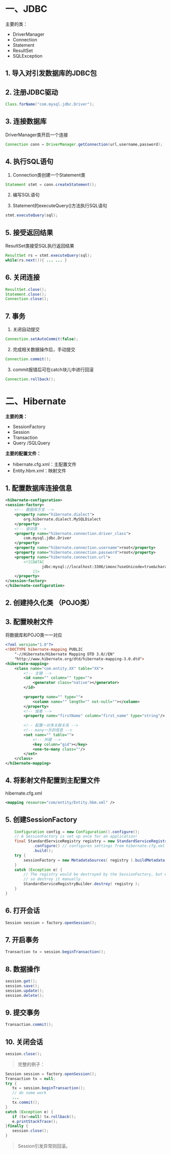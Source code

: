 # 一、JDBC
主要的类：
- DriverManager
- Connection 
- Statement 
- ResultSet 
- SQLException

## 1. 导入对引发数据库的JDBC包
## 2. 注册JDBC驱动
``` java
Class.forName("com.mysql.jdbc.Driver");
```
## 3. 连接数据库
DriverManager类开启一个连接
``` java
Connection conn = DriverManager.getConnection(url,username,password);
```
## 4. 执行SQL语句
1. Connection类创建一个Statement类
``` java
Statement stmt = conn.createStatement();
```

2. 编写SQL语句

3. Statement的executeQuery()方法执行SQL语句
``` java
stmt.executeQuery(sql);
```

## 5. 接受返回结果
ResultSet类接受SQL执行返回结果
``` java
ResultSet rs = stmt.executeQuery(sql);
while(rs.next()){ ... ... }
```

## 6. 关闭连接
``` java
ResultSet.close();
Statement.close();
Connection.close();
```

## 7. 事务
1. 关闭自动提交
``` java
Connection.setAutoCommit(false);
```
2. 完成相关数据操作后，手动提交
``` java
Connection.commit();
```
3. commit报错后可在catch块儿中进行回滚
``` java
Connection.rollback();
```

# 二、Hibernate
**主要的类：**
- SessionFactory 
- Session
- Transaction 
- Query /SQLQuery

**主要的配置文件：**
- hibernate.cfg.xml：主配置文件
- Entity.hbm.xml：映射文件

## 1. 配置数据库连接信息
``` xml
<hibernate-configuration>
<session-factory>
	<!-- 数据库方言 -->
	<property name="hibernate.dialect">
		org.hibernate.dialect.MySQLDialect
	</property>
	<!-- 驱动类 -->
	<property name="hibernate.connection.driver_class">
		com.mysql.jdbc.Driver
	</property>
	<property name="hibernate.connection.username">root</property>
	<property name="hibernate.connection.password">root</property>
	<property name="hibernate.connection.url">
		<![CDATA[
        		jdbc:mysql://localhost:3306/imooc?useUnicode=true&characterEncoding=utf8
        	]]>
	</property>
</session-factory>
</hibernate-configuration>
```

## 2. 创建持久化类 （POJO类）

## 3. 配置映射文件
将数据库和POJO类一一对应
``` xml
<?xml version="1.0"?>
<!DOCTYPE hibernate-mapping PUBLIC 
	"-//Hibernate/Hibernate Mapping DTD 3.0//EN"
	"http://www.hibernate.org/dtd/hibernate-mapping-3.0.dtd">
<hibernate-mapping>
	<class name="com.entity.XX" table="XX">
		<!-- 主键 -->
		<id name="" column="" type="">
			<generator class="native"></generator>
		</id>
		
		<property name="" type="">
			<column name="" length="" not-null=""></column>
		</property>
		<!-- 或者 -->
		<property name="firstName" column="first_name" type="string"/>
		
		<!-- 配置一对多关联关系 -->
		<!-- many一方的信息 -->
		<set name="" table="">
			<!-- 外键 -->
			<key column="gid"></key>
			<one-to-many class=""/>
		</set>
	</class>
</hibernate-mapping>
```

## 4. 将影射文件配置到主配置文件
hibernate.cfg.xml
``` xml
<mapping resource="com/entity/Entity.hbm.xml" />
```

## 5. 创建SessionFactory
``` java 
	Configuration config = new Configuration().configure();
	// A SessionFactory is set up once for an application!
	final StandardServiceRegistry registry = new StandardServiceRegistryBuilder()
			.configure() // configures settings from hibernate.cfg.xml
			.build();
	try {
		sessionFactory = new MetadataSources( registry ).buildMetadata().buildSessionFactory();
	}
	catch (Exception e) {
		// The registry would be destroyed by the SessionFactory, but we had trouble building the SessionFactory
		// so destroy it manually.
		StandardServiceRegistryBuilder.destroy( registry );
	}
}
```

## 6. 打开会话
``` java
Session session = factory.openSession();
```

## 7. 开启事务
``` java
Transaction tx = session.beginTransaction();
```

## 8. 数据操作
``` java
session.get();
session.save();
session.update();
session.delete();
```

## 9. 提交事务
``` java
Transaction.commit();
```

## 10. 关闭会话
``` java
session.close();
```

> 完整的例子：
``` java
Session session = factory.openSession();
Transaction tx = null;
try {
   tx = session.beginTransaction();
   // do some work
   ...
   tx.commit();
}
catch (Exception e) {
   if (tx!=null) tx.rollback();
   e.printStackTrace(); 
}finally {
   session.close();
}
```
> Session引发异常则回滚。